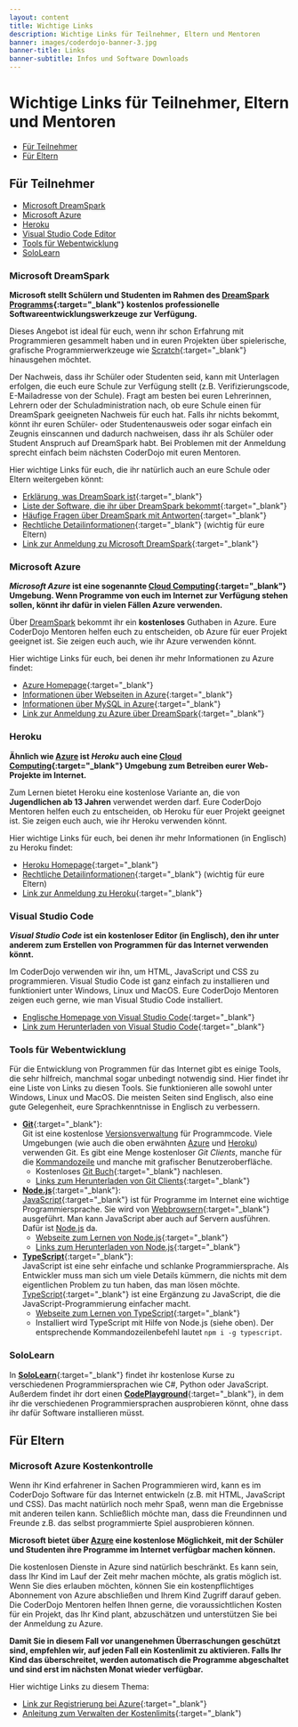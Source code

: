 ```yaml
---
layout: content
title: Wichtige Links
description: Wichtige Links für Teilnehmer, Eltern und Mentoren
banner: images/coderdojo-banner-3.jpg
banner-title: Links
banner-subtitle: Infos und Software Downloads
---
```


# Wichtige Links für Teilnehmer, Eltern und Mentoren #

* [Für Teilnehmer](#Teilnehmer)
* [Für Eltern](#Eltern)


## <a name="Teilnehmer">Für Teilnehmer</a> ##

* [Microsoft DreamSpark](#DreamSpark)
* [Microsoft Azure](#Azure)
* [Heroku](#Heroku)
* [Visual Studio Code Editor](#VSCode)
* [Tools für Webentwicklung](#WebTools)
* [SoloLearn](#SoloLearn)

### <a name="DreamSpark">Microsoft DreamSpark</a> ###

**Microsoft stellt Schülern und Studenten im Rahmen des [DreamSpark Programms](https://www.dreamspark.com/Default.aspx){:target="_blank"} kostenlos professionelle Softwareentwicklungswerkzeuge zur Verfügung.**

Dieses Angebot ist ideal für euch, wenn ihr schon Erfahrung mit Programmieren gesammelt haben und in euren Projekten über spielerische, grafische Programmierwerkzeuge wie [Scratch](https://scratch.mit.edu/ "Homepage von Scratch"){:target="_blank"} hinausgehen möchtet.

Der Nachweis, dass ihr Schüler oder Studenten seid, kann mit Unterlagen erfolgen, die euch eure Schule zur Verfügung stellt (z.B. Verifizierungscode, E-Mailadresse von der Schule). Fragt am besten bei euren Lehrerinnen, Lehrern oder der Schuladministration nach, ob eure Schule einen für DreamSpark geeigneten Nachweis für euch hat. Falls ihr nichts bekommt, könnt ihr euren Schüler- oder Studentenausweis oder sogar einfach ein Zeugnis einscannen und dadurch nachweisen, dass ihr als Schüler oder Student Anspruch auf DreamSpark habt. Bei Problemen mit der Anmeldung sprecht einfach beim nächsten CoderDojo mit euren Mentoren.

Hier wichtige Links für euch, die ihr natürlich auch an eure Schule oder Eltern weitergeben könnt:

* [Erklärung, was DreamSpark ist](https://www.dreamspark.com/What-Is-Dreamspark.aspx){:target="_blank"}
* [Liste der Software, die ihr über DreamSpark bekommt](https://www.dreamspark.com/Student/Software-Catalog.aspx){:target="_blank"}
* [Häufige Fragen über DreamSpark mit Antworten](https://www.dreamspark.com/Support/FAQ/Default.aspx){:target="_blank"}
* [Rechtliche Detailinformationen](https://www.dreamspark.com/Student/Direct-EULA.aspx){:target="_blank"} (wichtig für eure Eltern)
* [Link zur Anmeldung zu Microsoft DreamSpark](https://www.dreamspark.com/Student/Default.aspx){:target="_blank"}

### <a name="Azure">Microsoft Azure</a> ###

***Microsoft Azure* ist eine sogenannte [Cloud Computing](https://de.wikipedia.org/wiki/Cloud_Computing "Cloud Computing in Wikipedia"){:target="_blank"} Umgebung. Wenn Programme von euch im Internet zur Verfügung stehen sollen, könnt ihr dafür in vielen Fällen Azure verwenden.**

Über [DreamSpark](#DreamSpark) bekommt ihr ein **kostenloses** Guthaben in Azure. Eure CoderDojo Mentoren helfen euch zu entscheiden, ob Azure für euer Projekt geeignet ist. Sie zeigen euch auch, wie ihr Azure verwenden könnt.

Hier wichtige Links für euch, bei denen ihr mehr Informationen zu Azure findet:

* [Azure Homepage](http://azure.microsoft.com){:target="_blank"}
* [Informationen über Webseiten in Azure](http://azure.microsoft.com/de-de/services/app-service/web/){:target="_blank"}
* [Informationen über MySQL in Azure](https://azure.microsoft.com/de-de/documentation/articles/store-php-create-mysql-database/){:target="_blank"}
* [Link zur Anmeldung zu Azure über DreamSpark](https://www.dreamspark.com/Product/Product.aspx?productid=99){:target="_blank"}

### <a name="Heroku">Heroku</a> ###

**Ähnlich wie [Azure](#Azure) ist *Heroku* auch eine [Cloud Computing](https://de.wikipedia.org/wiki/Cloud_Computing "Cloud Computing in Wikipedia"){:target="_blank"} Umgebung zum Betreiben eurer Web-Projekte im Internet.**

Zum Lernen bietet Heroku eine kostenlose Variante an, die von **Jugendlichen ab 13 Jahren** verwendet werden darf. Eure CoderDojo Mentoren helfen euch zu entscheiden, ob Heroku für euer Projekt geeignet ist. Sie zeigen euch auch, wie ihr Heroku verwenden könnt. 

Hier wichtige Links für euch, bei denen ihr mehr Informationen (in Englisch) zu Heroku findet:

* [Heroku Homepage](https://www.heroku.com){:target="_blank"}
* [Rechtliche Detailinformationen](https://www.heroku.com/policy/tos){:target="_blank"} (wichtig für eure Eltern)
* [Link zur Anmeldung zu Heroku](https://signup.heroku.com/www-header){:target="_blank"}

### <a name="VSCode">Visual Studio Code</a> ###

***Visual Studio Code* ist ein kostenloser Editor (in Englisch), den ihr unter anderem zum Erstellen von Programmen für das Internet verwenden könnt.**

Im CoderDojo verwenden wir ihn, um HTML, JavaScript und CSS zu programmieren. Visual Studio Code ist ganz einfach zu installieren und funktioniert unter Windows, Linux und MacOS. Eure CoderDojo Mentoren zeigen euch gerne, wie man Visual Studio Code installiert.

* [Englische Homepage von Visual Studio Code](https://code.visualstudio.com/){:target="_blank"}
* [Link zum Herunterladen von Visual Studio Code](https://code.visualstudio.com/Download){:target="_blank"} 

### <a name="WebTools">Tools für Webentwicklung</a> ###

Für die Entwicklung von Programmen für das Internet gibt es einige Tools, die sehr hilfreich, manchmal sogar unbedingt notwendig sind. Hier findet ihr eine Liste von Links zu diesen Tools. Sie funktionieren alle sowohl unter Windows, Linux und MacOS. Die meisten Seiten sind Englisch, also eine gute Gelegenheit, eure Sprachkenntnisse in Englisch zu verbessern.

* [**Git**](https://git-scm.com/){:target="_blank"}:<br/>
  Git ist eine kostenlose [Versionsverwaltung](https://de.wikipedia.org/wiki/Versionsverwaltung "Versionsverwaltung in Wikipedia nachschlagen") für Programmcode. Viele Umgebungen (wie auch die oben erwähnten [Azure](#Azure) und [Heroku](#Heroku)) verwenden Git. Es gibt eine Menge kostenloser *Git Clients*, manche für die [Kommandozeile](https://de.wikipedia.org/wiki/Kommandozeile "Kommandozeile in Wikipedia nachschlagen") und manche mit grafischer Benutzeroberfläche.
    * Kostenloses [Git Buch](https://git-scm.com/book/en/v2){:target="_blank"} nachlesen.
    * [Links zum Herunterladen von Git Clients](https://git-scm.com/downloads "Downloadlinks zu Git Clients auf Git Homepage"){:target="_blank"}
* [**Node.js**](https://nodejs.org/){:target="_blank"}:<br/>
  [JavaScript](http://www.w3schools.com/js/ "Link zu einer Webseite zum Lernen von JavaScript"){:target="_blank"} ist für Programme im Internet eine wichtige Programmiersprache. Sie wird von [Webbrowsern](https://de.wikipedia.org/wiki/Webbrowser "Webbrowser in Wikipedia nachschlagen"){:target="_blank"} ausgeführt. Man kann JavaScript aber auch auf Servern ausführen. Dafür ist [Node.js](https://nodejs.org/) da.
    * [Webseite zum Lernen von Node.js](http://nodeschool.io/de/){:target="_blank"}
    * [Links zum Herunterladen von Node.js](https://nodejs.org/download/){:target="_blank"}
* [**TypeScript**](http://www.typescriptlang.org){:target="_blank"}:<br/>
  JavaScript ist eine sehr einfache und schlanke Programmiersprache. Als Entwickler muss man sich um viele Details kümmern, die nichts mit dem eigentlichen Problem zu tun haben, das man lösen möchte. [TypeScript](http://www.typescriptlang.org){:target="_blank"} ist eine Ergänzung zu JavaScript, die die JavaScript-Programmierung einfacher macht.
    * [Webseite zum Lernen von TypeScript](http://www.typescriptlang.org/Tutorial){:target="_blank"}
    * Installiert wird TypeScript mit Hilfe von Node.js (siehe oben). Der entsprechende Kommandozeilenbefehl lautet `npm i -g typescript`.

### <a name="SoloLearn">SoloLearn</a> ###
In [**SoloLearn**](http://www.sololearn.com/){:target="_blank"} findet ihr kostenlose Kurse zu verschiedenen Programmiersprachen wie C#, Python oder JavaScript. 
Außerdem findet ihr dort einen [**CodePlayground**](http://code.sololearn.com/#cs){:target="_blank"}, in dem ihr die verschiedenen Programmiersprachen ausprobieren könnt, 
ohne dass ihr dafür Software installieren müsst.

## <a name="Eltern">Für Eltern</a> ##

### Microsoft Azure Kostenkontrolle ###

Wenn ihr Kind erfahrener in Sachen Programmieren wird, kann es im CoderDojo Software für das Internet entwickeln (z.B. mit HTML, JavaScript und CSS). Das macht natürlich noch mehr Spaß, wenn man die Ergebnisse mit anderen teilen kann. Schließlich möchte man, dass die Freundinnen und Freunde z.B. das selbst programmierte Spiel ausprobieren können.

**Microsoft bietet über [Azure](#Azure) eine kostenlose Möglichkeit, mit der Schüler und Studenten ihre Programme im Internet verfügbar machen können.**

Die kostenlosen Dienste in Azure sind natürlich beschränkt. Es kann sein, dass Ihr Kind im Lauf der Zeit mehr machen möchte, als gratis möglich ist. Wenn Sie dies erlauben möchten, können Sie ein kostenpflichtiges Abonnement von Azure abschließen und Ihrem Kind Zugriff darauf geben. Die CoderDojo Mentoren helfen Ihnen gerne, die voraussichtlichen Kosten für ein Projekt, das Ihr Kind plant, abzuschätzen und unterstützen Sie bei der Anmeldung zu Azure. 

**Damit Sie in diesem Fall vor unangenehmen Überraschungen geschützt sind, empfehlen wir, auf jeden Fall ein Kostenlimit zu aktivieren. Falls Ihr Kind das überschreitet, werden automatisch die Programme abgeschaltet und sind erst im nächsten Monat wieder verfügbar.**

Hier wichtige Links zu diesem Thema:

* [Link zur Registrierung bei Azure](https://azure.microsoft.com/de-de/pricing/free-trial/){:target="_blank"}
* [Anleitung zum Verwalten der Kostenlimits](http://azure.microsoft.com/de-de/pricing/spending-limits/){:target="_blank")

